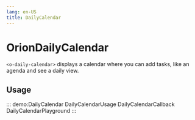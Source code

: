 ```yaml
---
lang: en-US
title: DailyCalendar
---
```


# OrionDailyCalendar

`<o-daily-calendar>` displays a calendar where you can add tasks, like an agenda and see a daily view.

## Usage


::: demo:DailyCalendar
DailyCalendarUsage
DailyCalendarCallback
DailyCalendarPlayground
:::		

<attribute-table/>

